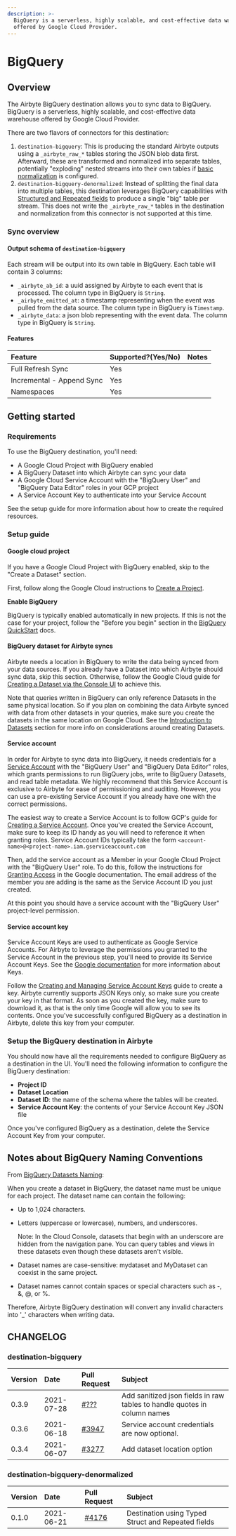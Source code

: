 ```yaml
---
description: >-
  BigQuery is a serverless, highly scalable, and cost-effective data warehouse
  offered by Google Cloud Provider.
---
```


# BigQuery

## Overview

The Airbyte BigQuery destination allows you to sync data to BigQuery. BigQuery is a serverless, highly scalable, and cost-effective data warehouse offered by Google Cloud Provider.

There are two flavors of connectors for this destination:
1. `destination-bigquery`: This is producing the standard Airbyte outputs using a `_airbyte_raw_*` tables storing the JSON blob data first. Afterward, these are transformed and normalized into separate tables, potentially "exploding" nested streams into their own tables if [basic normalization](../../understanding-airbyte/basic-normalization.md) is configured. 
2. `destination-bigquery-denormalized`: Instead of splitting the final data into multiple tables, this destination leverages BigQuery capabilities with [Structured and Repeated fields](https://cloud.google.com/bigquery/docs/nested-repeated) to produce a single "big" table per stream. This does not write the `_airbyte_raw_*` tables in the destination and normalization from this connector is not supported at this time.

### Sync overview

#### Output schema of `destination-bigquery`

Each stream will be output into its own table in BigQuery. Each table will contain 3 columns:

* `_airbyte_ab_id`: a uuid assigned by Airbyte to each event that is processed. The column type in BigQuery is `String`.
* `_airbyte_emitted_at`: a timestamp representing when the event was pulled from the data source. The column type in BigQuery is `Timestamp`.
* `_airbyte_data`: a json blob representing with the event data. The column type in BigQuery is `String`.

#### Features

| Feature | Supported?\(Yes/No\) | Notes |
| :--- | :--- | :--- |
| Full Refresh Sync | Yes |  |
| Incremental - Append Sync | Yes |  |
| Namespaces | Yes |  |

## Getting started

### Requirements

To use the BigQuery destination, you'll need:

* A Google Cloud Project with BigQuery enabled
* A BigQuery Dataset into which Airbyte can sync your data
* A Google Cloud Service Account with the "BigQuery User" and "BigQuery Data Editor" roles in your GCP project
* A Service Account Key to authenticate into your Service Account

See the setup guide for more information about how to create the required resources.

### Setup guide

#### Google cloud project

If you have a Google Cloud Project with BigQuery enabled, skip to the "Create a Dataset" section.

First, follow along the Google Cloud instructions to [Create a Project](https://cloud.google.com/resource-manager/docs/creating-managing-projects#before_you_begin).

**Enable BigQuery**

BigQuery is typically enabled automatically in new projects. If this is not the case for your project, follow the "Before you begin" section in the [BigQuery QuickStart](https://cloud.google.com/bigquery/docs/quickstarts/quickstart-web-ui) docs.

#### BigQuery dataset for Airbyte syncs

Airbyte needs a location in BigQuery to write the data being synced from your data sources. If you already have a Dataset into which Airbyte should sync data, skip this section. Otherwise, follow the Google Cloud guide for [Creating a Dataset via the Console UI](https://cloud.google.com/bigquery/docs/quickstarts/quickstart-web-ui#create_a_dataset) to achieve this.

Note that queries written in BigQuery can only reference Datasets in the same physical location. So if you plan on combining the data Airbyte synced with data from other datasets in your queries, make sure you create the datasets in the same location on Google Cloud. See the [Introduction to Datasets](https://cloud.google.com/bigquery/docs/datasets-intro) section for more info on considerations around creating Datasets.

#### Service account

In order for Airbyte to sync data into BigQuery, it needs credentials for a [Service Account](https://cloud.google.com/iam/docs/service-accounts) with the "BigQuery User" and "BigQuery Data Editor" roles, which grants permissions to run BigQuery jobs, write to BigQuery Datasets, and read table metadata. We highly recommend that this Service Account is exclusive to Airbyte for ease of permissioning and auditing. However, you can use a pre-existing Service Account if you already have one with the correct permissions.

The easiest way to create a Service Account is to follow GCP's guide for [Creating a Service Account](https://cloud.google.com/iam/docs/creating-managing-service-accounts). Once you've created the Service Account, make sure to keep its ID handy as you will need to reference it when granting roles. Service Account IDs typically take the form `<account-name>@<project-name>.iam.gserviceaccount.com`

Then, add the service account as a Member in your Google Cloud Project with the "BigQuery User" role. To do this, follow the instructions for [Granting Access](https://cloud.google.com/iam/docs/granting-changing-revoking-access#granting-console) in the Google documentation. The email address of the member you are adding is the same as the Service Account ID you just created.

At this point you should have a service account with the "BigQuery User" project-level permission.

#### Service account key

Service Account Keys are used to authenticate as Google Service Accounts. For Airbyte to leverage the permissions you granted to the Service Account in the previous step, you'll need to provide its Service Account Keys. See the [Google documentation](https://cloud.google.com/iam/docs/service-accounts#service_account_keys) for more information about Keys.

Follow the [Creating and Managing Service Account Keys](https://cloud.google.com/iam/docs/creating-managing-service-account-keys) guide to create a key. Airbyte currently supports JSON Keys only, so make sure you create your key in that format. As soon as you created the key, make sure to download it, as that is the only time Google will allow you to see its contents. Once you've successfully configured BigQuery as a destination in Airbyte, delete this key from your computer.

### Setup the BigQuery destination in Airbyte

You should now have all the requirements needed to configure BigQuery as a destination in the UI. You'll need the following information to configure the BigQuery destination:

* **Project ID**
* **Dataset Location**
* **Dataset ID**: the name of the schema where the tables will be created.
* **Service Account Key**: the contents of your Service Account Key JSON file

Once you've configured BigQuery as a destination, delete the Service Account Key from your computer.

## Notes about BigQuery Naming Conventions

From [BigQuery Datasets Naming](https://cloud.google.com/bigquery/docs/datasets#dataset-naming):

When you create a dataset in BigQuery, the dataset name must be unique for each project. The dataset name can contain the following:

* Up to 1,024 characters.
* Letters \(uppercase or lowercase\), numbers, and underscores.

  Note: In the Cloud Console, datasets that begin with an underscore are hidden from the navigation pane. You can query tables and views in these datasets even though these datasets aren't visible.

* Dataset names are case-sensitive: mydataset and MyDataset can coexist in the same project.
* Dataset names cannot contain spaces or special characters such as -, &, @, or %.

Therefore, Airbyte BigQuery destination will convert any invalid characters into '\_' characters when writing data.

## CHANGELOG

### destination-bigquery

| Version | Date | Pull Request | Subject |
| :--- | :---  | :--- | :--- |
| 0.3.9 | 2021-07-28 | [#???](https://github.com/airbytehq/airbyte/pull/???) | Add sanitized json fields in raw tables to handle quotes in column names |
| 0.3.6 | 2021-06-18 | [#3947](https://github.com/airbytehq/airbyte/issues/3947) | Service account credentials are now optional. |
| 0.3.4 | 2021-06-07 | [#3277](https://github.com/airbytehq/airbyte/issues/3277) | Add dataset location option |

### destination-bigquery-denormalized

| Version | Date | Pull Request | Subject |
| :--- | :---  | :--- | :--- |
| 0.1.0 | 2021-06-21 | [#4176](https://github.com/airbytehq/airbyte/pull/4176) | Destination using Typed Struct and Repeated fields |
